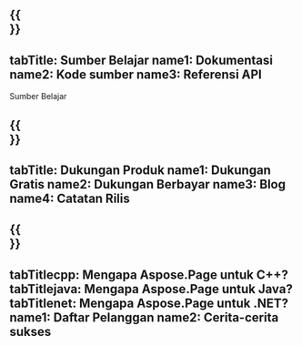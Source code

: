 ﻿---
translation: true
deploy: false
---

{{<section learningresources>}}
---
tabTitle: Sumber Belajar
name1: Dokumentasi
name2: Kode sumber
name3: Referensi API
---

Sumber Belajar

{{<section support>}}
---
tabTitle: Dukungan Produk
name1: Dukungan Gratis
name2: Dukungan Berbayar
name3: Blog
name4: Catatan Rilis
---

{{<section why>}}
---
tabTitlecpp: Mengapa Aspose.Page untuk C++?
tabTitlejava: Mengapa Aspose.Page untuk Java?
tabTitlenet: Mengapa Aspose.Page untuk .NET?
name1: Daftar Pelanggan
name2: Cerita-cerita sukses
---